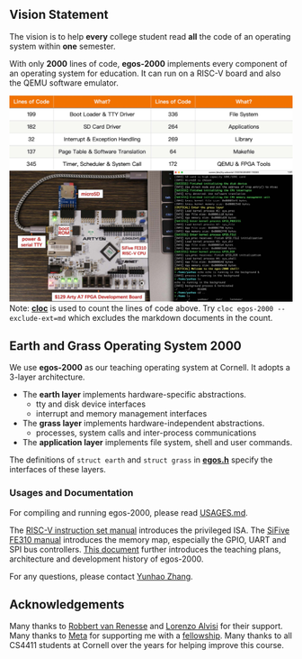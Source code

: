## Vision Statement

The vision is to help **every** college student read **all** the code of an operating system within **one** semester.

With only **2000** lines of code, **egos-2000** implements every component of an operating system for education. 
It can run on a RISC-V board and also the QEMU software emulator.

![This is an image](references/screenshots/egos-2000.jpg)
Note: [**cloc**](https://github.com/AlDanial/cloc) is used to count the lines of code above. Try `cloc egos-2000 --exclude-ext=md` which excludes the markdown documents in the count.

## Earth and Grass Operating System 2000

We use **egos-2000** as our teaching operating system at Cornell. It adopts a 3-layer architecture.

* The **earth layer** implements hardware-specific abstractions.
    * tty and disk device interfaces
    * interrupt and memory management interfaces
* The **grass layer** implements hardware-independent abstractions.
    * processes, system calls and inter-process communications
* The **application layer** implements file system, shell and user commands.

The definitions of `struct earth` and `struct grass` in [**egos.h**](library/egos.h) specify the interfaces of these layers.

### Usages and Documentation

For compiling and running egos-2000, please read [USAGES.md](references/USAGES.md).

The [RISC-V instruction set manual](references/riscv-privileged-v1.10.pdf) introduces the privileged ISA.
The [SiFive FE310 manual](references/sifive-fe310-v19p04.pdf) introduces the memory map, especially the GPIO, UART and SPI bus controllers.
[This document](references/README.md) further introduces the teaching plans, architecture and development history of egos-2000.

For any questions, please contact [Yunhao Zhang](https://dolobyte.net/).

## Acknowledgements

Many thanks to [Robbert van Renesse](https://www.cs.cornell.edu/home/rvr/) and [Lorenzo Alvisi](https://www.cs.cornell.edu/lorenzo/) for their support.
Many thanks to [Meta](https://about.facebook.com/meta/) for supporting me with a [fellowship](https://research.facebook.com/fellows/zhang-yunhao/).
Many thanks to all CS4411 students at Cornell over the years for helping improve this course.
